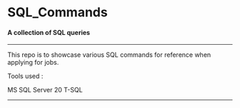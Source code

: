 # SQL_Commands

#### A collection of SQL queries
---

This repo is to showcase various SQL commands for reference when applying for jobs.

Tools used :

MS SQL Server 20
T-SQL

---


